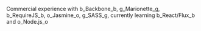 Commercial experience with b_Backbone_b, g_Marionette_g, b_RequireJS_b, o_Jasmine_o, g_SASS_g, currently learning b_React/Flux_b and o_Node.js_o